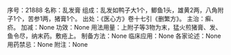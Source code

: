 序号：21888
名称：乱发膏
组成：乱发如鸭子大1个，鲫鱼1头，雄黄2两，八角附子1个，苦参1两，猪膏1个。
出处：《医心方》卷十七引《删繁方》。
主治：癣、疥。
加减：None
功效：None
用法用量：上附子等3物为末，猛火煎猪膏、发、鱼令尽，纳末药。敷疮上。
制备方法：None
临床应用：None
各家论述：None
用药禁忌：None
附注：None
